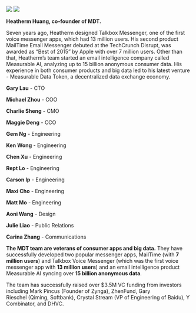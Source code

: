 ![](http://new.mdt.co/wp-content/uploads/2018/07/640-1024x806.jpeg)
      ![](http://new.mdt.co/wp-content/uploads/2018/07/Screen-Shot-2018-07-11-at-5.23.01-PM.png)
      
**Heatherm Huang, co-founder of MDT.** 

Seven years ago, Heatherm designed Talkbox Messenger, one of the first voice messenger apps, which had 13 million users. His second product MailTime Email Messenger debuted at the TechCrunch Disrupt, was awarded as “Best of 2015” by Apple with over 7 million users. Other than that, Heatherm’s team started an email intelligence company called Measurable AI, analyzing up to 15 billion anonymous consumer data. His experience in both consumer products and big data led to his latest venture - Measurable Data Token, a decentralized data exchange economy. 

**Gary Lau** - CTO

**Michael Zhou** - COO

**Charlie Sheng** - CMO

**Maggie Deng** - CCO

**Gem Ng** - Engineering

**Ken Wong** - Engineering

**Chen Xu** - Engineering

**Rept Lo** - Engineering

**Carson Ip** - Engineering

**Maxi Cho** - Engineering

**Matt Mo** - Engineering

**Aoni Wang** - Design

**Julie Liao** - Public Relations

**Carina Zhang** - Communications 


**The MDT team are veterans of consumer apps and big data.** They have successfully developed two popular messenger apps, MailTime (with **7 million users**) and Talkbox Voice Messenger (which was the first voice messenger app with **13 million users**) and an email intelligence product Measurable AI syncing over **15 billion anonymous data**.

The team has successfully raised over $3.5M VC funding from investors including Mark Pincus (Founder of Zynga), ZhenFund, Gary Rieschel (Qiming, Softbank), Crystal Stream (VP of Engineering of Baidu), Y Combinator, and DHVC. 
